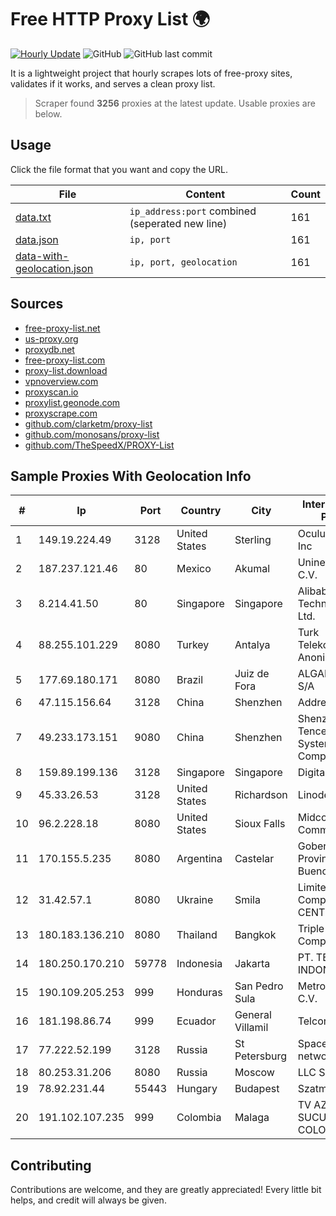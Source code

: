 
# Free HTTP Proxy List 🌍

[![Hourly Update](https://github.com/mertguvencli/http-proxy-list/actions/workflows/main.yml/badge.svg?branch=main)](https://github.com/mertguvencli/http-proxy-list/actions/workflows/main.yml)
![GitHub](https://img.shields.io/github/license/mertguvencli/http-proxy-list)
![GitHub last commit](https://img.shields.io/github/last-commit/mertguvencli/http-proxy-list)

It is a lightweight project that hourly scrapes lots of free-proxy sites, validates if it works, and serves a clean proxy list.


> Scraper found **3256** proxies at the latest update. Usable proxies are below.

## Usage

Click the file format that you want and copy the URL.


|File|Content|Count|
|----|-------|-----|
|[data.txt](https://raw.githubusercontent.com/mertguvencli/http-proxy-list/main/proxy-list/data.txt)|`ip_address:port` combined (seperated new line)|161|
|[data.json](https://raw.githubusercontent.com/mertguvencli/http-proxy-list/main/proxy-list/data.json)|`ip, port`|161|
|[data-with-geolocation.json](https://raw.githubusercontent.com/mertguvencli/http-proxy-list/main/proxy-list/data-with-geolocation.json)|`ip, port, geolocation`|161|

## Sources

* [free-proxy-list.net](https://free-proxy-list.net)
* [us-proxy.org](https://www.us-proxy.org)
* [proxydb.net](http://proxydb.net)
* [free-proxy-list.com](https://free-proxy-list.com/?page=&port=&type%5B%5D=http&type%5B%5D=https&up_time=0&search=Search)
* [proxy-list.download](https://www.proxy-list.download/HTTP)
* [vpnoverview.com](https://vpnoverview.com/privacy/anonymous-browsing/free-proxy-servers)
* [proxyscan.io](https://www.proxyscan.io)
* [proxylist.geonode.com](https://proxylist.geonode.com/api/proxy-list?limit=300&page=1&sort_by=lastChecked&sort_type=desc&protocols=http,https)
* [proxyscrape.com](https://api.proxyscrape.com/v2/?request=displayproxies&protocol=http&timeout=10000&country=all&ssl=all&anonymity=all)
* [github.com/clarketm/proxy-list](https://raw.githubusercontent.com/clarketm/proxy-list/master/proxy-list-raw.txt)
* [github.com/monosans/proxy-list](https://raw.githubusercontent.com/monosans/proxy-list/main/proxies/http.txt)
* [github.com/TheSpeedX/PROXY-List](https://raw.githubusercontent.com/TheSpeedX/PROXY-List/master/http.txt)


## Sample Proxies With Geolocation Info

|#|Ip|Port|Country|City|Internet Service Provider|
|-|--|----|-------|----|-------------------------|
|1|149.19.224.49|3128|United States|Sterling|Oculus Networks Inc|
|2|187.237.121.46|80|Mexico|Akumal|Uninet S.A. de C.V.|
|3|8.214.41.50|80|Singapore|Singapore|Alibaba (US) Technology Co., Ltd.|
|4|88.255.101.229|8080|Turkey|Antalya|Turk Telekomunikasyon Anonim Sirketi|
|5|177.69.180.171|8080|Brazil|Juiz de Fora|ALGAR TELECOM S/A|
|6|47.115.156.64|3128|China|Shenzhen|Addresses CNNIC|
|7|49.233.173.151|9080|China|Shenzhen|Shenzhen Tencent Computer Systems Company Limited|
|8|159.89.199.136|3128|Singapore|Singapore|DigitalOcean, LLC|
|9|45.33.26.53|3128|United States|Richardson|Linode, LLC|
|10|96.2.228.18|8080|United States|Sioux Falls|Midcontinent Communications|
|11|170.155.5.235|8080|Argentina|Castelar|Gobernacion de la Provincia de Buenos Aires|
|12|31.42.57.1|8080|Ukraine|Smila|Limited Liability Company CENTRTELECOM|
|13|180.183.136.210|8080|Thailand|Bangkok|Triple T Internet Company Limited|
|14|180.250.170.210|59778|Indonesia|Jakarta|PT. TELKOM INDONESIA|
|15|190.109.205.253|999|Honduras|San Pedro Sula|Metrored S.a. De C.V.|
|16|181.198.86.74|999|Ecuador|General Villamil|Telconet S.A|
|17|77.222.52.199|3128|Russia|St Petersburg|Spaceweb network|
|18|80.253.31.206|8080|Russia|Moscow|LLC SETEL|
|19|78.92.231.44|55443|Hungary|Budapest|Szatmarnet|
|20|191.102.107.235|999|Colombia|Malaga|TV AZTECA SUCURSAL COLOMBIA|



## Contributing

Contributions are welcome, and they are greatly appreciated! Every
little bit helps, and credit will always be given.

